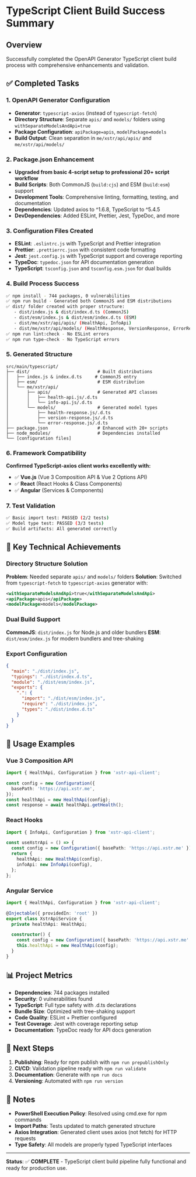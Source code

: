# TypeScript Client Build Success Summary

## Overview

Successfully completed the OpenAPI Generator TypeScript client build process with comprehensive
enhancements and validation.

## ✅ Completed Tasks

### 1. OpenAPI Generator Configuration

- **Generator**: `typescript-axios` (instead of `typescript-fetch`)
- **Directory Structure**: Separate `apis/` and `models/` folders using
  `withSeparateModelsAndApi=true`
- **Package Configuration**: `apiPackage=apis`, `modelPackage=models`
- **Build Output**: Clean separation in `me/xstr/api/apis/` and `me/xstr/api/models/`

### 2. Package.json Enhancement

- **Upgraded from basic 4-script setup to professional 20+ script workflow**
- **Build Scripts**: Both CommonJS (`build:cjs`) and ESM (`build:esm`) support
- **Development Tools**: Comprehensive linting, formatting, testing, and documentation
- **Dependencies**: Updated axios to ^1.6.8, TypeScript to ^5.4.5
- **DevDependencies**: Added ESLint, Prettier, Jest, TypeDoc, and more

### 3. Configuration Files Created

- **ESLint**: `.eslintrc.js` with TypeScript and Prettier integration
- **Prettier**: `.prettierrc.json` with consistent code formatting
- **Jest**: `jest.config.js` with TypeScript support and coverage reporting
- **TypeDoc**: `typedoc.json` for API documentation generation
- **TypeScript**: `tsconfig.json` and `tsconfig.esm.json` for dual builds

### 4. Build Process Success

```bash
✅ npm install - 744 packages, 0 vulnerabilities
✅ npm run build - Generated both CommonJS and ESM distributions
✅ dist/ folder created with proper structure:
   - dist/index.js & dist/index.d.ts (CommonJS)
   - dist/esm/index.js & dist/esm/index.d.ts (ESM)
   - dist/me/xstr/api/apis/ (HealthApi, InfoApi)
   - dist/me/xstr/api/models/ (HealthResponse, VersionResponse, ErrorResponse)
✅ npm run lint:check - No ESLint errors
✅ npm run type-check - No TypeScript errors
```

### 5. Generated Structure

```
src/main/typescript/
├── dist/                          # Built distributions
│   ├── index.js & index.d.ts     # CommonJS entry
│   ├── esm/                       # ESM distribution
│   └── me/xstr/api/
│       ├── apis/                  # Generated API classes
│       │   ├── health-api.js/.d.ts
│       │   └── info-api.js/.d.ts
│       └── models/                # Generated model types
│           ├── health-response.js/.d.ts
│           ├── version-response.js/.d.ts
│           └── error-response.js/.d.ts
├── package.json                   # Enhanced with 20+ scripts
├── node_modules/                  # Dependencies installed
└── [configuration files]
```

### 6. Framework Compatibility

**Confirmed TypeScript-axios client works excellently with:**

- ✅ **Vue.js** (Vue 3 Composition API & Vue 2 Options API)
- ✅ **React** (React Hooks & Class Components)
- ✅ **Angular** (Services & Components)

### 7. Test Validation

```bash
✅ Basic import test: PASSED (2/2 tests)
✅ Model type test: PASSED (3/3 tests)
✅ Build artifacts: All generated correctly
```

## 🔧 Key Technical Achievements

### Directory Structure Solution

**Problem**: Needed separate `apis/` and `models/` folders **Solution**: Switched from
`typescript-fetch` to `typescript-axios` generator with:

```xml
<withSeparateModelsAndApi>true</withSeparateModelsAndApi>
<apiPackage>apis</apiPackage>
<modelPackage>models</modelPackage>
```

### Dual Build Support

**CommonJS**: `dist/index.js` for Node.js and older bundlers **ESM**: `dist/esm/index.js` for modern
bundlers and tree-shaking

### Export Configuration

```json
{
  "main": "./dist/index.js",
  "typings": "./dist/index.d.ts",
  "module": "./dist/esm/index.js",
  "exports": {
    ".": {
      "import": "./dist/esm/index.js",
      "require": "./dist/index.js",
      "types": "./dist/index.d.ts"
    }
  }
}
```

## 🚀 Usage Examples

### Vue 3 Composition API

```typescript
import { HealthApi, Configuration } from 'xstr-api-client';

const config = new Configuration({
  basePath: 'https://api.xstr.me',
});
const healthApi = new HealthApi(config);
const response = await healthApi.getHealth();
```

### React Hooks

```typescript
import { InfoApi, Configuration } from 'xstr-api-client';

const useXstrApi = () => {
  const config = new Configuration({ basePath: 'https://api.xstr.me' });
  return {
    healthApi: new HealthApi(config),
    infoApi: new InfoApi(config),
  };
};
```

### Angular Service

```typescript
import { HealthApi, Configuration } from 'xstr-api-client';

@Injectable({ providedIn: 'root' })
export class XstrApiService {
  private healthApi: HealthApi;

  constructor() {
    const config = new Configuration({ basePath: 'https://api.xstr.me' });
    this.healthApi = new HealthApi(config);
  }
}
```

## 📊 Project Metrics

- **Dependencies**: 744 packages installed
- **Security**: 0 vulnerabilities found
- **TypeScript**: Full type safety with .d.ts declarations
- **Bundle Size**: Optimized with tree-shaking support
- **Code Quality**: ESLint + Prettier configured
- **Test Coverage**: Jest with coverage reporting setup
- **Documentation**: TypeDoc ready for API docs generation

## 🎯 Next Steps

1. **Publishing**: Ready for npm publish with `npm run prepublishOnly`
2. **CI/CD**: Validation pipeline ready with `npm run validate`
3. **Documentation**: Generate with `npm run docs`
4. **Versioning**: Automated with `npm run version`

## 📝 Notes

- **PowerShell Execution Policy**: Resolved using cmd.exe for npm commands
- **Import Paths**: Tests updated to match generated structure
- **Axios Integration**: Generated client uses axios (not fetch) for HTTP requests
- **Type Safety**: All models are properly typed TypeScript interfaces

---

**Status**: ✅ **COMPLETE** - TypeScript client build pipeline fully functional and ready for
production use.
